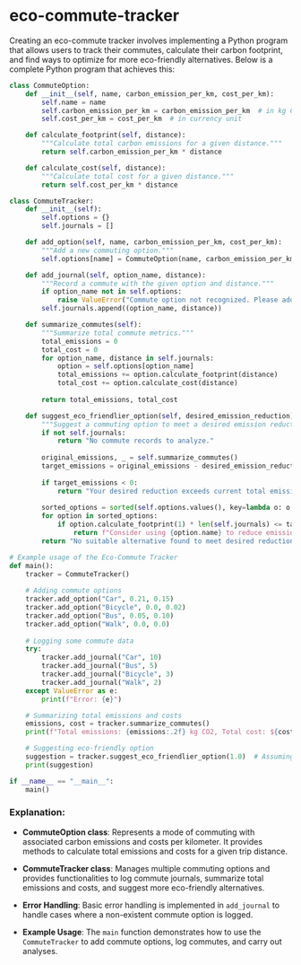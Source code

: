 # eco-commute-tracker

Creating an eco-commute tracker involves implementing a Python program that allows users to track their commutes, calculate their carbon footprint, and find ways to optimize for more eco-friendly alternatives. Below is a complete Python program that achieves this:

```python
class CommuteOption:
    def __init__(self, name, carbon_emission_per_km, cost_per_km):
        self.name = name
        self.carbon_emission_per_km = carbon_emission_per_km  # in kg CO2
        self.cost_per_km = cost_per_km  # in currency unit

    def calculate_footprint(self, distance):
        """Calculate total carbon emissions for a given distance."""
        return self.carbon_emission_per_km * distance

    def calculate_cost(self, distance):
        """Calculate total cost for a given distance."""
        return self.cost_per_km * distance

class CommuteTracker:
    def __init__(self):
        self.options = {}
        self.journals = []

    def add_option(self, name, carbon_emission_per_km, cost_per_km):
        """Add a new commuting option."""
        self.options[name] = CommuteOption(name, carbon_emission_per_km, cost_per_km)

    def add_journal(self, option_name, distance):
        """Record a commute with the given option and distance."""
        if option_name not in self.options:
            raise ValueError("Commute option not recognized. Please add it first.")
        self.journals.append((option_name, distance))

    def summarize_commutes(self):
        """Summarize total commute metrics."""
        total_emissions = 0
        total_cost = 0
        for option_name, distance in self.journals:
            option = self.options[option_name]
            total_emissions += option.calculate_footprint(distance)
            total_cost += option.calculate_cost(distance)
        
        return total_emissions, total_cost

    def suggest_eco_friendlier_option(self, desired_emission_reduction):
        """Suggest a commuting option to meet a desired emission reduction."""
        if not self.journals:
            return "No commute records to analyze."
        
        original_emissions, _ = self.summarize_commutes()
        target_emissions = original_emissions - desired_emission_reduction
        
        if target_emissions < 0:
            return "Your desired reduction exceeds current total emissions."
        
        sorted_options = sorted(self.options.values(), key=lambda o: o.carbon_emission_per_km)
        for option in sorted_options:
            if option.calculate_footprint(1) * len(self.journals) <= target_emissions:
                return f"Consider using {option.name} to reduce emissions."
        return "No suitable alternative found to meet desired reduction."

# Example usage of the Eco-Commute Tracker
def main():
    tracker = CommuteTracker()
    
    # Adding commute options
    tracker.add_option("Car", 0.21, 0.15)
    tracker.add_option("Bicycle", 0.0, 0.02)
    tracker.add_option("Bus", 0.05, 0.10)
    tracker.add_option("Walk", 0.0, 0.0)
    
    # Logging some commute data
    try:
        tracker.add_journal("Car", 10)
        tracker.add_journal("Bus", 5)
        tracker.add_journal("Bicycle", 3)
        tracker.add_journal("Walk", 2)
    except ValueError as e:
        print(f"Error: {e}")

    # Summarizing total emissions and costs
    emissions, cost = tracker.summarize_commutes()
    print(f"Total emissions: {emissions:.2f} kg CO2, Total cost: ${cost:.2f}")

    # Suggesting eco-friendly option
    suggestion = tracker.suggest_eco_friendlier_option(1.0)  # Assuming a desire to cut 1 kg CO2
    print(suggestion)

if __name__ == "__main__":
    main()
```

### Explanation:

- **CommuteOption class**: Represents a mode of commuting with associated carbon emissions and costs per kilometer. It provides methods to calculate total emissions and costs for a given trip distance.

- **CommuteTracker class**: Manages multiple commuting options and provides functionalities to log commute journals, summarize total emissions and costs, and suggest more eco-friendly alternatives.

- **Error Handling**: Basic error handling is implemented in `add_journal` to handle cases where a non-existent commute option is logged.

- **Example Usage**: The `main` function demonstrates how to use the `CommuteTracker` to add commute options, log commutes, and carry out analyses.